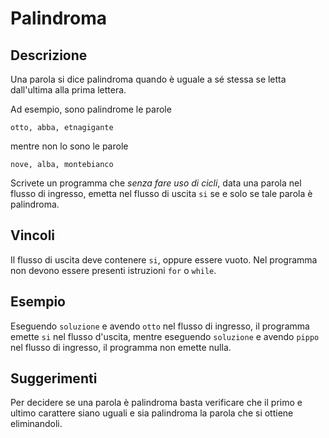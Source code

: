 Palindroma
==========

Descrizione
-----------

Una parola si dice palindroma quando è uguale a sé stessa se letta dall'ultima
alla prima lettera.

Ad esempio, sono palindrome le parole

	otto, abba, etnagigante

mentre non lo sono le parole

	nove, alba, montebianco

Scrivete un programma che *senza fare uso di cicli*, data una parola nel flusso
di ingresso, emetta nel flusso di uscita `si` se e solo se tale parola è
palindroma.


Vincoli
-------

Il flusso di uscita deve contenere `si`, oppure essere vuoto. Nel programma non
devono essere presenti istruzioni `for` o `while`.


Esempio
-------

Eseguendo `soluzione` e avendo `otto` nel flusso di ingresso, il programma
emette `si` nel flusso d'uscita, mentre eseguendo `soluzione` e avendo `pippo`
nel flusso di ingresso, il programma non emette nulla.


Suggerimenti
------------

Per decidere se una parola è palindroma basta verificare che il primo e ultimo
carattere siano uguali e sia palindroma la parola che si ottiene eliminandoli.
